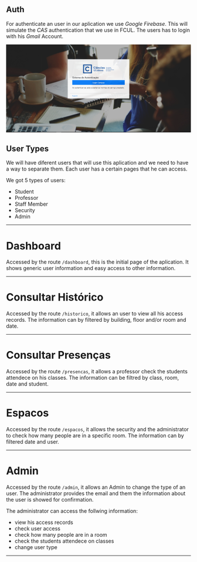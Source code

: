 ## Auth

For authenticate an user in our aplication we use *Google Firebase*. This will simulate the *CAS* authentication that we use in FCUL. The users has to login with his *Gmail* Account.

![admin image](./login.PNG)


## User Types

We will have diferent users that will use this aplication and we need to have a way to separate them. Each user has a certain pages that he can access.

We got 5 types of users:

- Student
- Professor
- ​Staff Member
- Security
- Admin

---
# Dashboard

Accessed by the route `/dashboard`, this is the initial page of the aplication. It shows generic user information and easy access to other information.

---

# Consultar Histórico

Accessed by the route `/historico`, it allows an user to view all his access records. The information can by filtered by building, floor and/or room and date.

---

# Consultar Presenças

Accessed by the route `/presencas`, it allows a professor check the students attendece on his classes. The information can be filtred by class, room, date and student.

---
# Espacos

Accessed by the route `/espacos`, it allows the security and the administrator to check how many people are in a specific room. The information can by filtered date and user.

---

# Admin

Accessed by the route `/admin`, it allows an Admin to change the type of an user. The administrator provides the email and them the information about the user is showed for confirmation.

The administrator can access the follwing information:
* view his access records
* check user access
* check how many people are in a room
* check the students attendece on classes
* change user type

---